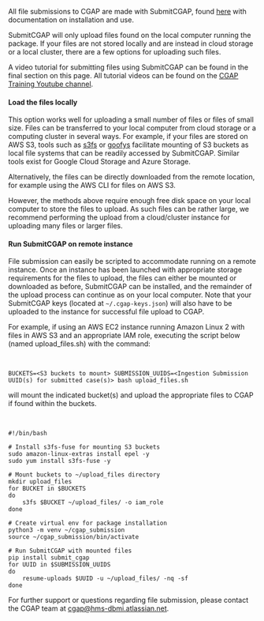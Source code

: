 All file submissions to CGAP are made with
SubmitCGAP, found [here](https://github.com/dbmi-bgm/SubmitCGAP)
with documentation on installation and use.

SubmitCGAP will only upload files found on the
local computer running the package. If your files
are not stored locally and are instead in cloud
storage or a local cluster, there are a few options
for uploading such files. 

A video tutorial for submitting files using SubmitCGAP can be 
found in the final section on this page.
All tutorial videos can be found on the [CGAP Training Youtube channel](https://www.youtube.com/@cgaptraining).

#### Load the files locally

This option works well for uploading a small number
of files or files of small size. Files can be 
transferred to your local computer from cloud storage
or a computing cluster in several ways. For example,
if your files are stored on AWS S3, tools such as 
[s3fs](https://github.com/s3fs-fuse/s3fs-fuse)
or [goofys](https://github.com/kahing/goofys) 
facilitate mounting of S3 buckets as local file
systems that can be readily accessed by SubmitCGAP.
Similar tools exist for Google Cloud Storage and
Azure Storage. 

Alternatively, the files can be directly downloaded
from the remote location, for example using the 
AWS CLI for files on AWS S3. 

However, the methods above require enough free disk space
on your local computer to store the files to upload.
As such files can be rather large, we recommend performing
the upload from a cloud/cluster instance 
for uploading many files or larger files. 

#### Run SubmitCGAP on remote instance

File submission can easily be scripted to accommodate
running on a remote instance. Once an instance has
been launched with appropriate storage requirements
for the files to upload, the files can either be
mounted or downloaded as before, SubmitCGAP can be
installed, and the remainder of the upload process
can continue as on your local computer. Note that 
your SubmitCGAP keys (located at `~/.cgap-keys.json`)
will also have to be uploaded to the instance for
successful file upload to CGAP. 

For example, if using an AWS EC2 instance running 
Amazon Linux 2 with
files in AWS S3 and an appropriate IAM role, 
executing the script below (named upload_files.sh)
with the command:

<br>

```
BUCKETS=<S3 buckets to mount> SUBMISSION_UUIDS=<Ingestion Submission UUID(s) for submitted case(s)> bash upload_files.sh
```

will mount the indicated bucket(s) and upload the
appropriate files to CGAP if found within the buckets.

<br> 

```
#!/bin/bash

# Install s3fs-fuse for mounting S3 buckets
sudo amazon-linux-extras install epel -y
sudo yum install s3fs-fuse -y

# Mount buckets to ~/upload_files directory
mkdir upload_files
for BUCKET in $BUCKETS
do
	s3fs $BUCKET ~/upload_files/ -o iam_role
done

# Create virtual env for package installation
python3 -m venv ~/cgap_submission
source ~/cgap_submission/bin/activate

# Run SubmitCGAP with mounted files
pip install submit_cgap
for UUID in $SUBMISSION_UUIDS
do
	resume-uploads $UUID -u ~/upload_files/ -nq -sf
done

```


For further support or questions regarding file
submission, please contact the CGAP team at 
[cgap@hms-dbmi.atlassian.net](mailto:cgap@hms-dbmi.atlassian.net).
